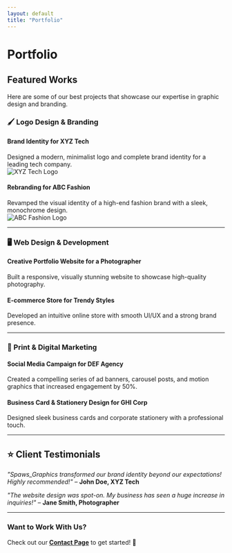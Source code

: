 ```yaml
---
layout: default
title: "Portfolio"
---
```


# Portfolio

## Featured Works  
Here are some of our best projects that showcase our expertise in graphic design and branding.

### 🖌️ Logo Design & Branding
#### Brand Identity for XYZ Tech
Designed a modern, minimalist logo and complete brand identity for a leading tech company.  
![XYZ Tech Logo](assets/images/xyz-tech-logo.png)

#### Rebranding for ABC Fashion  
Revamped the visual identity of a high-end fashion brand with a sleek, monochrome design.  
![ABC Fashion Logo](assets/images/abc-fashion-logo.png)

---

### 🖥️ Web Design & Development
#### Creative Portfolio Website for a Photographer  
Built a responsive, visually stunning website to showcase high-quality photography.  

#### E-commerce Store for Trendy Styles  
Developed an intuitive online store with smooth UI/UX and a strong brand presence.  

---

### 📢 Print & Digital Marketing
#### Social Media Campaign for DEF Agency  
Created a compelling series of ad banners, carousel posts, and motion graphics that increased engagement by 50%.  

#### Business Card & Stationery Design for GHI Corp  
Designed sleek business cards and corporate stationery with a professional touch.  

---

## ⭐ Client Testimonials  
*"Spaws_Graphics transformed our brand identity beyond our expectations! Highly recommended!"* – **John Doe, XYZ Tech**  

*"The website design was spot-on. My business has seen a huge increase in inquiries!"* – **Jane Smith, Photographer**  

---

### **Want to Work With Us?**  
Check out our **[Contact Page](/contact)** to get started! 🚀  
